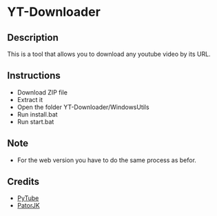 # YT-Downloader

## Description
This is a tool that allows you to download any youtube video by its URL.

## Instructions
- Download ZIP file
- Extract it
- Open the folder YT-Downloader/WindowsUtils
- Run install.bat
- Run start.bat

## Note
- For the web version you have to do the same process as befor.

## Credits
- [PyTube](https://pytube.io/en/latest/)
- [PatorJK](https://patorjk.com/software/taag/)


